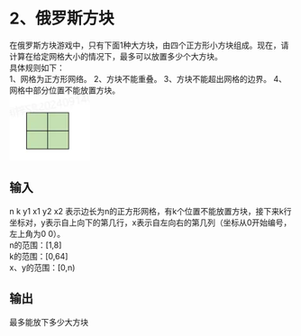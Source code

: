# 2、俄罗斯方块
在俄罗斯方块游戏中，只有下面1种大方块，由四个正方形小方块组成。现在，请计算在给定网格大小的情况下，最多可以放置多少个大方块。  
具体规则如下：  
1、网格为正方形网络。
2、方块不能重叠。
3、方块不能超出网格的边界。
4、网格中部分位置不能放置方块。  
![alt text](image.png)  
##  输入
n k
y1 x1
y2 x2
表示边长为n的正方形网格，有k个位置不能放置方块，接下来k行坐标对，y表示自上向下的第几行，x表示自左向右的第几列（坐标从0开始编号，左上角为0 0）。  
n的范围：[1,8]  
k的范围：[0,64]  
x、y的范围：[0,n)
## 输出
最多能放下多少大方块